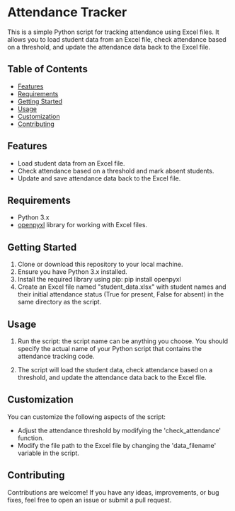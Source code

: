 # Attendance Tracker

This is a simple Python script for tracking attendance using Excel files. It allows you to load student data from an Excel file, check attendance based on a threshold, and update the attendance data back to the Excel file.

## Table of Contents

- [Features](#features)
- [Requirements](#requirements)
- [Getting Started](#getting-started)
- [Usage](#usage)
- [Customization](#customization)
- [Contributing](#contributing)

## Features

- Load student data from an Excel file.
- Check attendance based on a threshold and mark absent students.
- Update and save attendance data back to the Excel file.

## Requirements

- Python 3.x
- [openpyxl](https://openpyxl.readthedocs.io/en/stable/) library for working with Excel files.

## Getting Started

1. Clone or download this repository to your local machine.
2. Ensure you have Python 3.x installed.
3. Install the required library using pip: pip install openpyxl
4. Create an Excel file named "student_data.xlsx" with student names and their initial attendance status (True for present, False for absent) in the same directory as the script.

## Usage

1. Run the script: the script name can be anything you choose. You should specify the actual name of your Python script that contains the attendance tracking code.

2. The script will load the student data, check attendance based on a threshold, and update the attendance data back to the Excel file.

## Customization

You can customize the following aspects of the script:

- Adjust the attendance threshold by modifying the 'check_attendance' function.
- Modify the file path to the Excel file by changing the 'data_filename' variable in the script.

## Contributing

Contributions are welcome! If you have any ideas, improvements, or bug fixes, feel free to open an issue or submit a pull request.
